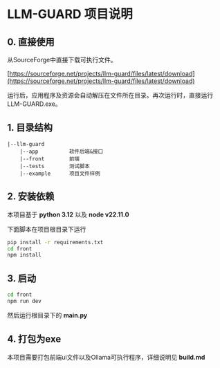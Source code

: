 # LLM-GUARD 项目说明

## 0. 直接使用
从SourceForge中直接下载可执行文件。

[https://sourceforge.net/projects/llm-guard/files/latest/download](https://sourceforge.net/projects/llm-guard/files/latest/download)

运行后，应用程序及资源会自动解压在文件所在目录。再次运行时，直接运行 LLM-GUARD.exe。

## 1. 目录结构
```text
|--llm-guard
    |--app          软件后端&接口
    |--front        前端
    |--tests        测试脚本
    |--example      项目文件样例
```

## 2. 安装依赖
本项目基于 **python 3.12** 以及 **node v22.11.0**

下面脚本在项目根目录下运行
```bash
pip install -r requirements.txt
cd front
npm install
```

## 3. 启动
```bash
cd front
npm run dev
```
然后运行根目录下的 **main.py** 

## 4. 打包为exe
本项目需要打包前端ui文件以及Ollama可执行程序，详细说明见 **build.md**
